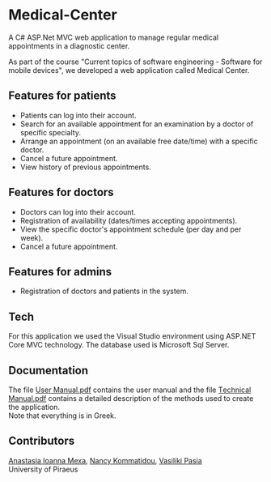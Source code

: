 # Medical-Center
A C# ASP.Net MVC web application to manage regular medical appointments in a diagnostic center.

As part of the course "Current topics of software engineering - Software for mobile devices", we developed a web application called Medical Center.

## Features for patients
- Patients can log into their account.
- Search for an available appointment for an examination by a doctor of specific specialty.
- Arrange an appointment (on an available free date/time) with a specific doctor.
- Cancel a future appointment.
- View history of previous appointments.

## Features for doctors
- Doctors can log into their account.
- Registration of availability (dates/times accepting appointments).
- View the specific doctor's appointment schedule (per day and per week).
- Cancel a future appointment.

## Features for admins
- Registration of doctors and patients in the system.

## Tech
For this application we used the Visual Studio environment using ASP.NET Core MVC technology. The database used is Microsoft Sql Server.

## Documentation
The file [User Manual.pdf](https://github.com/anastasiamexa/Medical-Center/blob/main/User%20Manual.pdf) contains the user manual and the file
[Τechnical Μanual.pdf](https://github.com/anastasiamexa/Medical-Center/blob/main/%CE%A4echnical%20%CE%9Canual.pdf) contains a detailed description of the 
methods used to create the application. <br />
Note that everything is in Greek.

## Contributors
[Anastasia Ioanna Mexa](https://github.com/anastasiamexa), [Nancy Kommatidou](https://github.com/NancyKomm), [Vasiliki Pasia](https://github.com/VasPasia) <br />
University of Piraeus
